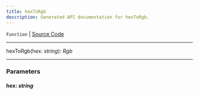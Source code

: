 ```yaml
---
title: hexToRgb
description: Generated API documentation for hexToRgb.
---
```


`Function` | [Source Code](https://github.com/mrCamelCode/jtjs-view/blob/a61e749933670420ad6d3edf813c05a00094ef7d/lib/color.util.ts#L49)

---

hexToRgb(hex: _string_): _Rgb_

---

### Parameters

#### hex: _string_